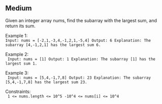 Medium
---
Given an integer array nums, find the 
subarray
 with the largest sum, and return its sum.

Example 1: <br>
`
Input: nums = [-2,1,-3,4,-1,2,1,-5,4]
Output: 6
Explanation: The subarray [4,-1,2,1] has the largest sum 6.
`

Example 2:<br>
`
Input: nums = [1]
Output: 1
Explanation: The subarray [1] has the largest sum 1.`

Example 3:<br>
`
Input: nums = [5,4,-1,7,8]
Output: 23
Explanation: The subarray [5,4,-1,7,8] has the largest sum 23.`

Constraints:<br>
`
1 <= nums.length <= 10^5
-10^4 <= nums[i] <= 10^4`
